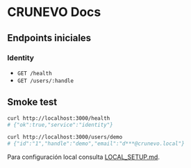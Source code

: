 # CRUNEVO Docs

## Endpoints iniciales

### Identity
- `GET /health`
- `GET /users/:handle`

## Smoke test
```bash
curl http://localhost:3000/health
# {"ok":true,"service":"identity"}

curl http://localhost:3000/users/demo
# {"id":"1","handle":"demo","email":"d***@crunevo.local"}
```

Para configuración local consulta [LOCAL_SETUP.md](./LOCAL_SETUP.md).
